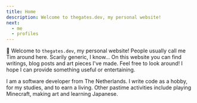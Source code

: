 ```yaml
---
title: Home
description: Welcome to thegates.dev, my personal website!
next:
  - me
  - profiles
---
```


&#128075; Welcome to `thegates.dev`, my personal website! People usually call me Tim around here. Scarily generic, I know...
On this website you can find writings, blog posts and art pieces I've made.
Feel free to look around! I hope I can provide something useful or entertaining.

I am a software developer from The Netherlands.
I write code as a hobby, for my studies, and to earn a living.
Other pastime activities include playing Minecraft, making art and learning Japanese.
